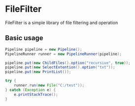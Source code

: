 # FileFilter
FileFilter is a simple library of file filtering and operation


## Basic usage
```java
Pipeline pipeline = new Pipeline();
PipelineRunner runner = new PipelineRunner(pipeline);

pipeline.put(new ChildFiles().option("recursive", true));
pipeline.put(new SelectExtention().option("txt"));
pipeline.put(new PrintList());

try {
    runner.run(new File("C:/test"));
} catch (Exception e) {
    e.printStackTrace();
}
```